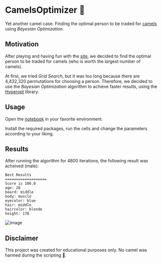 # CamelsOptimizer :camel:
Yet another camel case.
Finding the optimal person to be traded for [camels](https://kamelrechner.eu/en/result) using _Bayesian Optimization_.

## Motivation
After playing and having fun with the [site](https://kamelrechner.eu/en/result), we decided to find the optimal person to be traded for camels (who is worth the largest number of camels).

At first, we tried _Grid Search_, but it was too long because there are 4,432,320 permutations for choosing a person.
Therefore, we decided to use the _Bayesian Optimization_ algorithm to achieve faster results, using the [Hyperopt](https://github.com/hyperopt/hyperopt) library.

## Usage
Open the [notebook](optimizer.ipynb) in your favorite environment.

Install the required packages, run the cells and change the parameters according to your liking.

## Results
After running the algorithm for 4800 iterations, the following result was acheived (male):
```
Best Results
===================
Score is 106.0
age: 26
beard: middle
body: muscle
eyecolor: blue
hair: middle
haircolor: blonde
height: 178
```

![image](https://user-images.githubusercontent.com/11351634/75630081-410ef780-5bf0-11ea-8dae-299e63c7bbcc.png)

## Disclaimer
This project was created for educational purposes only. No camel was harmed during the scripting :camel:.
